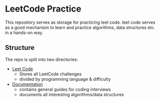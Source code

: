# LeetCode Practice

This repository serves as storage for practicing leet code. leet code serves as a good mechanism to
learn and practice algorithms, data structures etc. in a hands-on way.

## Structure

The repo is split into two directories:

-   [Leet Code](./leetcode/)
    -   Stores all LeetCode challenges
    -   divided by programming language & difficulty
-   [Documentation](./documentation/)
    -   contains general guides for coding interviews
    -   documents all interesting algorithms/data structures
